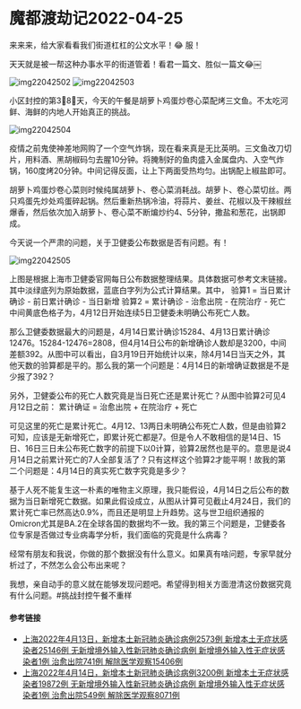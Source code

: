 # 魔都渡劫记2022-04-25

来来来，给大家看看我们街道杠杠的公文水平！😂 服！

天天就是被一帮这种办事水平的街道管着！看君一篇文、胜似一篇文😂￼

<img decoding="async" src="https://i0.wp.com/s2.loli.net/2022/05/02/kzKcZDgPX74ERGY.jpg?w=640&#038;ssl=1" alt="img22042502" data-recalc-dims="1" />
<img decoding="async" src="https://i0.wp.com/s2.loli.net/2022/05/02/R5J2rbjIwGnqTSL.jpg?w=640&#038;ssl=1" alt="img22042503" data-recalc-dims="1" />

小区封控的第3⃣️8⃣️天，今天的午餐是胡萝卜鸡蛋炒卷心菜配烤三文鱼。不太吃河鲜、海鲜的内地人开始真正的挑战。

<img decoding="async" src="https://i0.wp.com/s2.loli.net/2022/05/02/mq9stTKE1vLI7N5.jpg?w=640&#038;ssl=1" alt="img22042504" data-recalc-dims="1" />

疫情之前鬼使神差地网购了一个空气炸锅，现在看来真是无比英明。三文鱼改刀切片，用料酒、黑胡椒码匀去腥10分钟。将腌制好的鱼肉盛入金属盘内、入空气炸锅，160度烤20分钟。中间记得反面，让上下两面受热均匀。出锅配上椒盐即可。

胡萝卜鸡蛋炒卷心菜则时候纯属胡萝卜、卷心菜消耗战。胡萝卜、卷心菜切丝。两只鸡蛋先炒处鸡蛋碎起锅。然后重新热锅冷油，将蒜片、姜丝、花椒以及干辣椒丝爆香，然后依次加入胡萝卜、卷心菜不断煸炒约4、5分钟，撒盐和葱花，出锅即成。

今天说一个严肃的问题，关于卫健委公布数据是否有问题。有！

<img decoding="async" src="https://i0.wp.com/s2.loli.net/2022/05/02/TzXW1kPVYndi2uQ.jpg?w=640&#038;ssl=1" alt="img22042505" data-recalc-dims="1" />

上图是根据上海市卫健委官网每日公布数据整理结果。具体数据可参考文末链接。其中淡绿底列为原始数据，蓝底白字列为公式计算结果。其中，
验算1 = 当日累计确诊 - 前日累计确诊 - 当日新增
验算2 = 累计确诊 - 治愈出院 - 在院治疗 - 死亡
中间黄底色格子为，4月12日开始连续5日卫健委未明确公布死亡人数。

那么卫健委数据最大的问题是，4月14日累计确诊15284、4月13日累计确诊12476。15284-12476=2808，但4月14日公布的新增确诊人数却是3200，中间差额392。从图中可以看出，自3月19日开始统计以来，除4月14日当天之外，其他天数的验算都是平的。那么我的第一个问题是：4月14日的新增确证数据是不是少报了392？

另外，卫健委公布的死亡人数究竟是当日死亡还是累计死亡？从图中验算2可见4月12日之前：
累计确证 = 治愈出院 + 在院治疗 + 死亡

可见这里的死亡是累计死亡。4月12、13两日未明确公布死亡人数，但是由验算2可知，应该是无新增死亡，即累计死亡都是7。但是令人不敢相信的是14日、15日、16日三日未公布死亡数字的前提下以0计算，验算2居然也是平的。意思是说4月14日之前累计死亡的7人全部复活了？只有这样这个验算2才能平啊！故我的第二个问题是：4月14日的真实死亡数字究竟是多少？

基于人死不能复生这一朴素的唯物主义原理，我只能假设，4月14日之后公布的数据为当日新增死亡数据。如果此假设成立，从图从计算可见截止4月24日，我们的累计死亡率已然高达0.9%，而且还是明显上升趋势。这与世卫组织通报的Omicron尤其是BA.2在全球各国的数据均不一致。我的第三个问题是，卫健委各位专家是否做过专业病毒学分析，我们面临的究竟是什么病毒？

经常有朋友和我说，你做的那个数据没有什么意义。如果真有啥问题，专家早就分析过了，不然怎么会公布出来呢？

我想，亲自动手的意义就在能够发现问题吧。希望得到相关方面澄清这份数据究竟有什么问题。#挑战封控午餐不重样

#### 参考链接

  * [上海2022年4月13日，新增本土新冠肺炎确诊病例2573例 新增本土无症状感染者25146例 无新增境外输入性新冠肺炎确诊病例 新增境外输入性无症状感染者1例 治愈出院741例 解除医学观察15406例][1]
  * [上海2022年4月14日，新增本土新冠肺炎确诊病例3200例 新增本土无症状感染者19872例 无新增境外输入性新冠肺炎确诊病例 新增境外输入性无症状感染者1例 治愈出院549例 解除医学观察8071例][2]

 [1]: https://wsjkw.sh.gov.cn/xwfb/20220414/083cc562d92d4641b8acf1eccaf38420.html
 [2]: https://wsjkw.sh.gov.cn/xwfb/20220415/c68d08a1d5ac4ae3b8612559d19d489c.html

